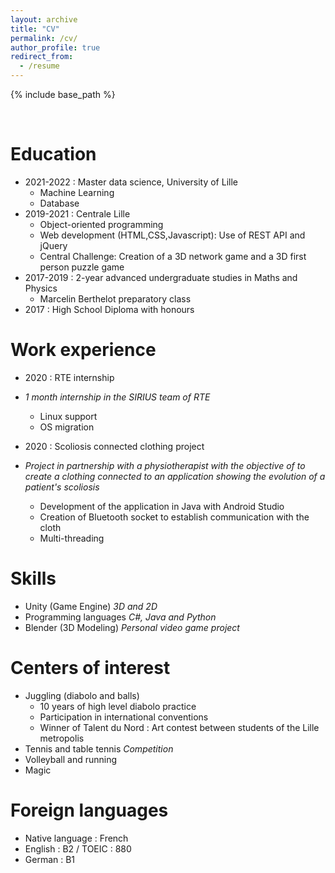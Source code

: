 ```yaml
---
layout: archive
title: "CV"
permalink: /cv/
author_profile: true
redirect_from:
  - /resume
---
```


{% include base_path %}

&nbsp;

Education
======
* 2021-2022 : Master data science, University of Lille
  * Machine Learning
  * Database
* 2019-2021 : Centrale Lille
  * Object-oriented programming
  * Web development (HTML,CSS,Javascript): Use of REST API and jQuery
  * Central Challenge: Creation of a 3D network game and a 3D first person puzzle game
* 2017-2019 : 2-year advanced undergraduate studies in Maths and Physics
  * Marcelin Berthelot preparatory class
* 2017 : High School Diploma with honours

Work experience
======
* 2020 : RTE internship
* *1 month internship in the SIRIUS team of RTE*
  * Linux support
  * OS migration

* 2020 : Scoliosis connected clothing project
* *Project in partnership with a physiotherapist with the objective of 
to create a clothing connected to an application showing the evolution 
of a patient's scoliosis*
  * Development of the application in Java with Android Studio
  * Creation of Bluetooth socket to establish communication with the cloth
  * Multi-threading
  
Skills
======
* Unity (Game Engine)
*3D and 2D*
* Programming languages
*C#, Java and Python*
* Blender (3D Modeling)
*Personal video game project*

Centers of interest
======
* Juggling (diabolo and balls)
  * 10 years of high level diabolo practice
  * Participation in international conventions
  * Winner of Talent du Nord : Art contest between students of the Lille metropolis
* Tennis and table tennis
*Competition*
* Volleyball and running
* Magic
  

Foreign languages
======
* Native language : French
* English : B2 / TOEIC : 880
* German : B1
